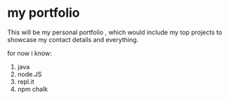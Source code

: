 # my portfolio

This will be my personal portfolio , which would include my top projects to showcase my contact details and everything.

for now i know: 
1. java
1. node.JS
1. repl.it
1. npm chalk